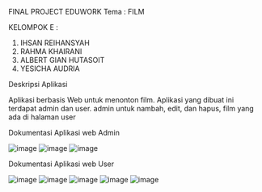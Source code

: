 FINAL PROJECT EDUWORK
Tema : FILM

KELOMPOK E : 
1. IHSAN REIHANSYAH
2. RAHMA KHAIRANI
3. ALBERT GIAN HUTASOIT
4. YESICHA AUDRIA 

Deskripsi Aplikasi

Aplikasi berbasis Web untuk menonton film. Aplikasi yang dibuat ini terdapat admin dan user. admin untuk nambah, edit, dan hapus, film yang ada di halaman user

Dokumentasi Aplikasi web Admin

![image](https://github.com/user-attachments/assets/de689f8d-080f-4fab-b2c0-63c7772d15ae)
![image](https://github.com/user-attachments/assets/8e200280-95f6-40f5-ab98-4f373120e992)
![image](https://github.com/user-attachments/assets/a10b09ba-3e10-4f02-8fef-c2d5aa4a00a2)

Dokumentasi Aplikasi web User

![image](https://github.com/user-attachments/assets/77133dc5-9df7-4ed0-9798-cec26fc7688a)
![image](https://github.com/user-attachments/assets/e8864a36-1aa4-419b-bd02-885eaad0eb8c)
![image](https://github.com/user-attachments/assets/8e199215-96fd-40cc-beb3-91a09c958537)
![image](https://github.com/user-attachments/assets/9eb6f2f3-0fd3-4323-b606-1f03ff1ad690)
![image](https://github.com/user-attachments/assets/d02776a6-87e0-4b8f-bf80-61d493aee649)

